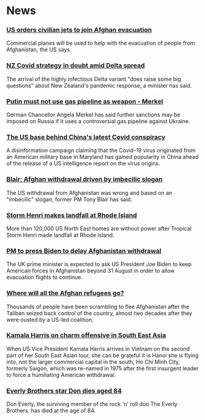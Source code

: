 # News
### [US orders civilian jets to join Afghan evacuation](https://www.bbc.com/news/world-asia-58299804)
Commercial planes will be used to help with the evacuation of people from Afghanistan, the US says. 
### [NZ Covid strategy in doubt amid Delta spread](https://www.bbc.com/news/world-asia-58297895)
The arrival of the highly infectious Delta variant "does raise some big questions" about New Zealand's pandemic response, a minister has said.
### [Putin must not use gas pipeline as weapon - Merkel](https://www.bbc.com/news/world-europe-58301099)
German Chancellor Angela Merkel has said further sanctions may be imposed on Russia if it uses a controversial gas pipeline against Ukraine.
### [The US base behind China's latest Covid conspiracy](https://www.bbc.com/news/world-us-canada-58273322)
A disinformation campaign claiming that the Covid-19 virus originated from an American military base in Maryland has gained popularity in China ahead of the release of a US intelligence report on the virus origins.
### [Blair: Afghan withdrawal driven by imbecilic slogan](https://www.bbc.com/news/uk-58295384)
The US withdrawal from Afghanistan was wrong and based on an "imbecilic" slogan, former PM Tony Blair has said.
### [Storm Henri makes landfall at Rhode Island](https://www.bbc.com/news/world-us-canada-58300877)
More than 120,000 US North East homes are without power after Tropical Storm Henri made landfall at Rhode Island.
### [PM to press Biden to delay Afghanistan withdrawal](https://www.bbc.com/news/uk-58301269)
The UK prime minister is expected to ask US President Joe Biden to keep American forces in Afghanistan beyond 31 August in order to allow evacuation flights to continue.
### [Where will all the Afghan refugees go?](https://www.bbc.com/news/world-asia-58283177)
Thousands of people have been scrambling to flee Afghanistan after the Taliban seized back control of the country, almost two decades after they were ousted by a US-led coalition.
### [Kamala Harris on charm offensive in South East Asia](https://www.bbc.com/news/world-asia-58277226)
When US Vice President Kamala Harris arrives in Vietnam on the second part of her South East Asian tour, she can be grateful it is Hanoi she is flying into, not the larger commercial capital in the south, Ho Chi Minh City, formerly Saigon, which was re-named in 1975 after the first insurgent leader to force a humiliating American withdrawal. 
### [Everly Brothers star Don dies aged 84](https://www.bbc.com/news/world-us-canada-58297621)
Don Everly, the surviving member of the rock 'n' roll duo The Everly Brothers, has died at the age of 84. 
